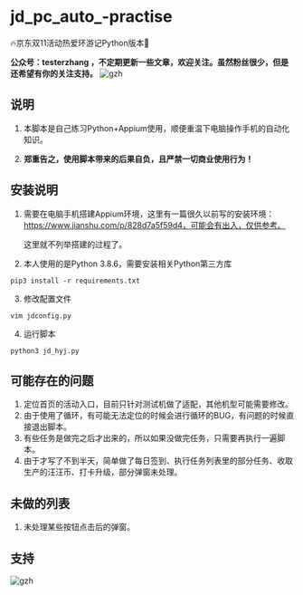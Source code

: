 # jd_pc_auto_-practise

🔥京东双11活动热爱环游记Python版本🚀

**公众号：testerzhang ，不定期更新一些文章，欢迎关注。虽然粉丝很少，但是还希望有你的关注支持。**
![gzh](https://testerzhang.github.io/resources/gzh.png)



## 说明

1. 本脚本是自己练习Python+Appium使用，顺便重温下电脑操作手机的自动化知识。

2. **郑重告之，使用脚本带来的后果自负，且严禁一切商业使用行为！**

   


## 安装说明

1. 需要在电脑手机搭建Appium环境，这里有一篇很久以前写的安装环境：https://www.jianshu.com/p/828d7a5f59d4，可能会有出入，仅供参考。

   这里就不列举搭建的过程了。

    

2. 本人使用的是Python 3.8.6，需要安装相关Python第三方库

```
pip3 install -r requirements.txt
```



3. 修改配置文件

```
vim jdconfig.py
```



4. 运行脚本

```
python3 jd_hyj.py
```



## 可能存在的问题

1. 定位首页的活动入口，目前只针对测试机做了适配，其他机型可能需要修改。
2. 由于使用了循环，有可能无法定位的时候会进行循环的BUG，有问题的时候直接退出脚本。
3. 有些任务是做完之后才出来的，所以如果没做完任务，只需要再执行一遍脚本。
4. 由于才写了不到半天，简单做了每日签到、执行任务列表里的部分任务、收取生产的汪汪币、打卡升级，部分弹窗未处理。



## 未做的列表

1. 未处理某些按钮点击后的弹窗。

   


## 支持
![gzh](https://testerzhang.github.io/resources/gzh.png)
